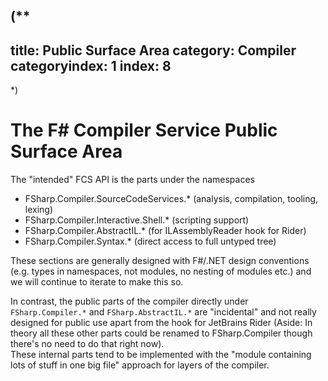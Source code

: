 (**
---
title: Public Surface Area
category: Compiler
categoryindex: 1
index: 8
---
*)
# The F# Compiler Service Public Surface Area

The "intended" FCS API is the parts under the namespaces

* FSharp.Compiler.SourceCodeServices.* (analysis, compilation, tooling, lexing)
* FSharp.Compiler.Interactive.Shell.*  (scripting support)
* FSharp.Compiler.AbstractIL.*  (for ILAssemblyReader hook for Rider)
* FSharp.Compiler.Syntax.*  (direct access to full untyped tree)

These sections are generally designed with F#/.NET design conventions (e.g. types in namespaces, not modules, no nesting of modules etc.)
and we will continue to iterate to make this so.

In contrast, the public parts of the compiler directly under `FSharp.Compiler.*` and `FSharp.AbstractIL.*` are
"incidental" and not really designed for public use apart from the hook for JetBrains Rider
(Aside: In theory all these other parts could be renamed to FSharp.Compiler though there's no need to do that right now).  
These internal parts tend to be implemented with the "module containing lots of stuff in one big file" approach for layers of the compiler.

